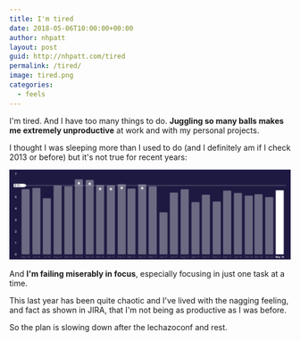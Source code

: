 ```yaml
---
title: I'm tired
date: 2018-05-06T10:00:00+00:00
author: nhpatt
layout: post
guid: http://nhpatt.com/tired
permalink: /tired/
image: tired.png
categories:
  - feels
---
```


I'm tired. And I have too many things to do. **Juggling so many balls makes me extremely unproductive** at work and with my 
personal projects.

I thought I was sleeping more than I used to do (and I definitely am if I check 2013 or before) but it's not true for recent years:

<img src="../images/sleep.png">

And **I'm failing miserably in focus**, especially focusing in just one task at a time.

This last year has been quite chaotic and I've lived with the nagging feeling, and fact as shown in JIRA, that I'm not being as productive 
as I was before.

So the plan is slowing down after the lechazoconf and rest.